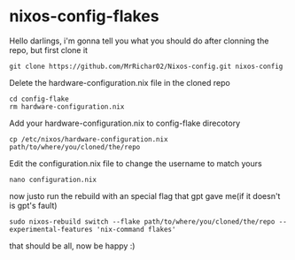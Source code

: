 # nixos-config-flakes

Hello darlings, i'm gonna tell you what you should do after clonning the repo, but first clone it
```
git clone https://github.com/MrRichar02/Nixos-config.git nixos-config
```

Delete the hardware-configuration.nix file in the cloned repo

```
cd config-flake
rm hardware-configuration.nix
```

Add your hardware-configuration.nix to config-flake direcotory

```
cp /etc/nixos/hardware-configuration.nix path/to/where/you/cloned/the/repo
```

Edit the configuration.nix file to change the username to match yours

```
nano configuration.nix
```

now justo run the rebuild with an special flag that gpt gave me(if it doesn't is gpt's fault)

```
sudo nixos-rebuild switch --flake path/to/where/you/cloned/the/repo --experimental-features 'nix-command flakes'
```

that should be all, now be happy :)
